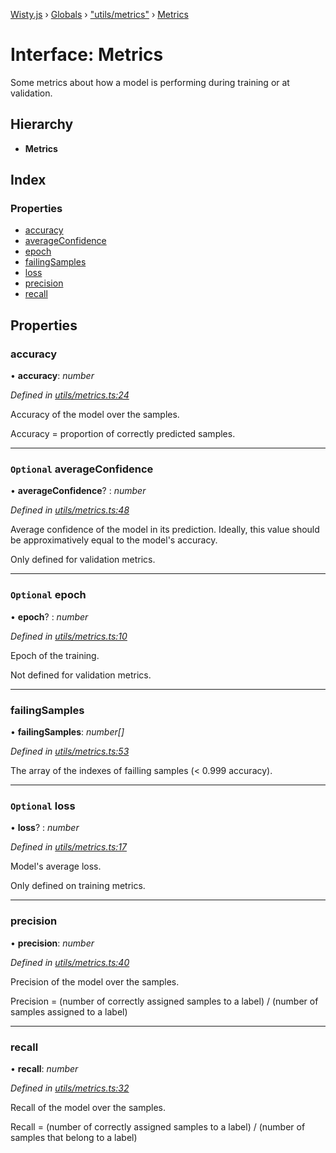 [Wisty.js](../README.md) › [Globals](../globals.md) › ["utils/metrics"](../modules/_utils_metrics_.md) › [Metrics](_utils_metrics_.metrics.md)

# Interface: Metrics

Some metrics about how a model is performing during training or at validation.

## Hierarchy

* **Metrics**

## Index

### Properties

* [accuracy](_utils_metrics_.metrics.md#accuracy)
* [averageConfidence](_utils_metrics_.metrics.md#optional-averageconfidence)
* [epoch](_utils_metrics_.metrics.md#optional-epoch)
* [failingSamples](_utils_metrics_.metrics.md#failingsamples)
* [loss](_utils_metrics_.metrics.md#optional-loss)
* [precision](_utils_metrics_.metrics.md#precision)
* [recall](_utils_metrics_.metrics.md#recall)

## Properties

###  accuracy

• **accuracy**: *number*

*Defined in [utils/metrics.ts:24](https://github.com/the-new-sky/Wisty.js/blob/22c0b6f/src/utils/metrics.ts#L24)*

Accuracy of the model over the samples.

Accuracy = proportion of correctly predicted samples.

___

### `Optional` averageConfidence

• **averageConfidence**? : *number*

*Defined in [utils/metrics.ts:48](https://github.com/the-new-sky/Wisty.js/blob/22c0b6f/src/utils/metrics.ts#L48)*

Average confidence of the model in its prediction.
Ideally, this value should be approximatively equal to the model's accuracy.

Only defined for validation metrics.

___

### `Optional` epoch

• **epoch**? : *number*

*Defined in [utils/metrics.ts:10](https://github.com/the-new-sky/Wisty.js/blob/22c0b6f/src/utils/metrics.ts#L10)*

Epoch of the training.

Not defined for validation metrics.

___

###  failingSamples

• **failingSamples**: *number[]*

*Defined in [utils/metrics.ts:53](https://github.com/the-new-sky/Wisty.js/blob/22c0b6f/src/utils/metrics.ts#L53)*

The array of the indexes of failling samples (< 0.999 accuracy).

___

### `Optional` loss

• **loss**? : *number*

*Defined in [utils/metrics.ts:17](https://github.com/the-new-sky/Wisty.js/blob/22c0b6f/src/utils/metrics.ts#L17)*

Model's average loss.

Only defined on training metrics.

___

###  precision

• **precision**: *number*

*Defined in [utils/metrics.ts:40](https://github.com/the-new-sky/Wisty.js/blob/22c0b6f/src/utils/metrics.ts#L40)*

Precision of the model over the samples.

Precision = (number of correctly assigned samples to a label) / (number of samples assigned
to a label)

___

###  recall

• **recall**: *number*

*Defined in [utils/metrics.ts:32](https://github.com/the-new-sky/Wisty.js/blob/22c0b6f/src/utils/metrics.ts#L32)*

Recall of the model over the samples.

Recall = (number of correctly assigned samples to a label) / (number of samples that belong
to a label)
